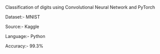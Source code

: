 Classification of digits using Convolutional Neural Network and PyTorch

Dataset:- MNIST 

Source:- Kaggle

Language:- Python

Accuracy:- 99.3%

